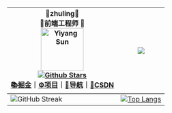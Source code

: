 <div align=center>

| 📖zhuling📖<br />🎈前端工程师 🎈<br /><img alt="Yiyang Sun" src="https://encrypted-tbn0.gstatic.com/images?q=tbn:ANd9GcRrviVVzfrx2cLaG9vj4K7FOPuOdm1sFoX09XXlBgMkGWhimlI3KiCgdaYcwLrQklx6IjE&usqp=CAU" width=100 /><br />  [![Github Stars](https://img.shields.io/github/stars/xzhuling?color=faf408&label=github%20stars&logo=github)](https://github.com/xzhuling)<br>[📚掘金](https://juejin.cn/user/3109845573069422)｜[⚙️项目](https://www.yuque.com/404name/blog/works)｜[🔖导航](https://404name.notion.site/404name/c2807e121dc74e9facc0f77148817aaf?v=46710760d6ab47829adffb707d4a3b3e)｜[🚀CSDN](https://blog.csdn.net/weixin_45590872) | ![](http://github-profile-summary-cards.vercel.app/api/cards/stats?username=xzhuling&theme=default) |
| ------------------------------------------------------------ | ------------------------------------------------------------ |
| ![GitHub Streak](https://github-profile-trophy.vercel.app/?username=xzhuling&row=2&column=3) | [![Top Langs](https://github-readme-stats.vercel.app/api/top-langs/?username=xzhuling&layout=compact)](https://github.com/anuraghazra/github-readme-stats) |


